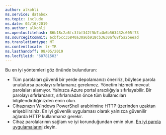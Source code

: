 ```yaml
---
author: alkohli
ms.service: databox
ms.topic: include
ms.date: 04/16/2019
ms.author: alkohli
ms.openlocfilehash: 86b18c2a6fc3fbf342f5b7a4b6b563432c605f73
ms.sourcegitcommit: 6cbf5cc35840a30a6b918cb3630af68f5a2beead
ms.translationtype: MT
ms.contentlocale: tr-TR
ms.lasthandoff: 08/05/2019
ms.locfileid: "68781503"
---
```

Bu en iyi yöntemleri göz önünde bulundurun:

- Tüm parolaları güvenli bir yerde depolamanızı öneririz, böylece parola unutulursa parolayı sıfırlamanız gerekmez. Yönetim hizmeti mevcut parolaları alamıyor. Yalnızca Azure portal aracılığıyla sıfırlayabilir. Bir parolayı sıfırlarsanız, sıfırlamadan önce tüm kullanıcıları bilgilendirdiğinizden emin olun.
- Cihazınızın Windows PowerShell arabirimine HTTP üzerinden uzaktan erişebilirsiniz. En iyi güvenlik uygulaması olarak yalnızca güvenilir ağlarda HTTP kullanmanız gerekir.
- Cihaz parolalarının sağlam ve iyi korunduğundan emin olun. [En iyi parola uygulamalarını](https://docs.microsoft.com/azure/security/fundamentals/identity-management-best-practices#enable-password-management)izleyin.